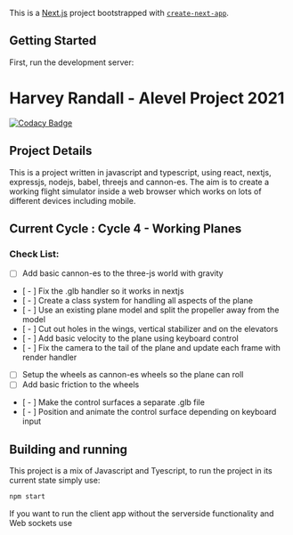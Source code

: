 This is a [Next.js](https://nextjs.org/) project bootstrapped with [`create-next-app`](https://github.com/vercel/next.js/tree/canary/packages/create-next-app).

## Getting Started

First, run the development server:

# Harvey Randall - Alevel Project 2021
[![Codacy Badge](https://app.codacy.com/project/badge/Grade/9419d194c3d64f5f93f88af1a2b8739a)](https://www.codacy.com?utm_source=github.com&amp;utm_medium=referral&amp;utm_content=Gerald12344/Rovolution&amp;utm_campaign=Badge_Grade)

## Project Details
This is a project written in javascript and typescript, using react, nextjs, expressjs, nodejs, babel, threejs and cannon-es. The aim is to create a working flight simulator inside a web browser which works on lots of different devices including mobile.

## Current Cycle : Cycle 4 -  Working Planes
### Check List:
- [ ] Add basic cannon-es to the three-js world with gravity
- [ - ] Fix the .glb handler so it works in nextjs
- [ - ] Create a class system for handling all aspects of the plane
- [ - ] Use an existing plane model and split the propeller away from the model
- [ - ] Cut out holes in the wings, vertical stabilizer and on the elevators
- [ - ] Add basic velocity to the plane using keyboard control
- [ - ] Fix the camera to the tail of the plane and update each frame with render handler
- [ ] Setup the wheels as cannon-es wheels so the plane can roll
- [ ] Add basic friction to the wheels
- [ - ] Make the control surfaces a separate .glb file
- [ - ] Position and animate the control surface depending on keyboard input

## Building and running
This project is a mix of Javascript and Tyescript, to run the project in its current state simply use:
```bash
npm start
```
If you want to run the client app without the serverside functionality and Web sockets use
